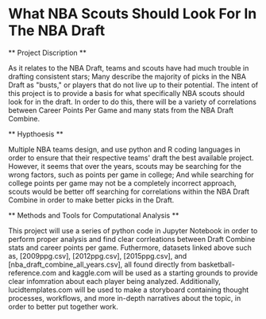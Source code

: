 # What NBA Scouts Should Look For In The NBA Draft
**
Project Discription 
**

As it relates to the NBA Draft, teams and scouts have had much trouble in drafting consistent stars; Many describe the majority of picks in the NBA Draft as "busts," or players that do not live up to their potential. The intent of this project is to provide a basis for what specifically NBA scouts should look for in the draft. In order to do this, there will be a variety of correlations between Career Points Per Game and many stats from the NBA Draft Combine.

**
Hypthoesis 
**

Multiple NBA teams design, and use python and R coding languages in order to ensure that their respective teams' draft the best available project. However, it seems that over the years, scouts may be searching for the wrong factors, such as points per game in college; And while searching for college points per game may not be a completely incorrect approach, scouts would be better off searching for correlations within the NBA Draft Combine in order to make better picks in the Draft.

**
Methods and Tools for Computational Analysis
**

This project will use a series of python code in Jupyter Notebook in order to perform proper analysis and find clear corrleations between Draft Combine stats and career points per game. Futhermore, datasets linked above such as, [2009ppg.csv], [2012ppg.csv], [2015ppg.csv], and [nba_draft_combine_all_years.csv], all found directly from basketball-reference.com and kaggle.com will be used as a starting grounds to provide clear infomration about each player being analyzed. Additionally, lucidtemplates.com will be used to make a storyboard containing thought processes, workflows, and more in-depth narratives about the topic, in order to better put together work.



